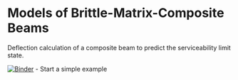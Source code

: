 # Models of Brittle-Matrix-Composite Beams

Deflection calculation of a composite beam to predict the serviceability limit state.

[![Binder](https://mybinder.org/badge.svg)](https://mybinder.org/v2/gh/bmcs-group/bmcs_beam/master?urlpath=%2Fapps%2Fbmcs_beam/bending/deflection_profile.ipynb) - Start a simple example
